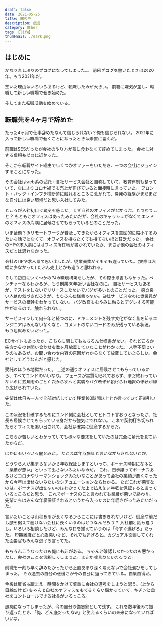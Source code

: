 ```yaml
---
draft: false
date: 2021-05-25
title: 闇の中
description: 戯言
category: Other
tags: [life]
thumbnail: ./dark.png
---
```



## はじめに

かなり久しぶりのブログになってしまった。。
前回ブログを書いたときは2020年。もう2021年だ。

空いた理由はいろいろあるけど、転職したのが大きい。
前職に嫌気が差し、転職して新しい職場で働き始めた。

そしてまた転職活動を始めている。


## 転職先を4ヶ月で辞めた

たった4ヶ月で仕事辞めたなんて信じられない？俺も信じられない。
2021年に入って新しい職場で働くことになったときは素直に喜んだ。

前職はSESだったが会社のやり方が気に食わなくて辞めてしまった。
会社に対する信頼もゼロに近かった。

そこから転職サイト経由でいくつかオファーをいただき、一つの会社にジョインすることになった。

その会社はweb系の受託・自社サービス会社と自称していて、教育体制も整っていて、なによりコロナ禍でも売上が伸びていると面接時に言っていた。
フロント・バック・インフラ横断的に触れるところに惹かれて、開発の経験がまだまだな自分には良い環境だと思い入社してみた。

ところが入社初日で異変を感じた。まず自社のオフィスがなかった。どうゆうこと？
もともとオフィスはあったみたいだが、会社のキャッシュがなくてエンドのオフィスの片隅に居候させてもらっているとのことだった。

いま話題？のリモートワークが普及してきたからオフィスを意図的に縮小するみたいな話ではなくて、オフィスを持ちたくても持てないほど貧乏だった。
会社のHPや求人票にはオフィス所在地が書かれていたが、まさか他の会社のオフィスだとは思わなかった。

会社のHPや求人票で思い出したが、従業員数がそもそも違っていた。(実際は大幅に少なかった)
たぶん売上とかも違うと思われる。


そして初日にいくつかのPJの環境構築をしたが、その際手順書もなかった。ベンチャーならわかるが、もう創業30年近い会社なのに。
自社サービスもあるが、テストをしないでリリースしたせいでバグが多いとのことだった。
感の良い人はお気づきだろうが、もちろん仕様書もない。自社サービスなのに従業員がサービスの根幹をわかっていない。
バグ改修もむやみに触るとデグレする可能性があるので、触れられない。

サービスインして何十年と経つのに、ドキュメントを残す文化がなく昔を知るエンジニアはみんないなくなり、コメントのないコードのみが残っている状況。
もう地獄みたいだった。

ECサイトもあったが、こちらに関してももちろん仕様書がない。それどころか先方からのお問い合わせを数ヶ月放置していたことがわかった。
人手不足というのもあるが、お問い合わせ内容の原因がわからなくて放置していたらしい。会社としてどうなんだと感じた。


受託のほうも地獄だった。
上述の通りオフィスに居候させてもらっているから、すべてエンドのいいなり。
フェーズが実質切られておらず、まだ終わっていないのに五月雨のごとく次から次へと実装やバグ改修が投げられ地獄の惨状が繰り広げられていた。

先輩は休日も一人で全部対応していて残業100時間以上とか言っていて正直引いた。

この状況を打破するためにエンド側に会社としてヒトコト言おうとなったが、社長も居候させてもらっている身だから強気にでれない。
これで契約打ち切られたらオフィスを追い出されて、会社は確実に倒産するからだ。

こちらが苦しいとわかっていても様々な要求をしていたのは完全に足元を見ていたからだ。


ほかにもいろいろ闇をみた。
たとえば年収保証と言いながらされないとか。

どうやら人が集まらないから年収保証しますといって、ボーナス時期になると「業績が悪い」といって出さないみたいなのだ。
これ、百歩譲ってボーナスあるけどコロナやリーマンショックみたいなことがあって会社の業績が悪くなったから今年は出せないみたいなシチュエーションならわかる。
ただこれが悪質なのは、ボーナスが出せないのはわかってた上で払えない年収を保証すると言っているところだと思う。
これでボーナスのこと言われても業績が悪いで終わり。先輩たちはみんな年収保証されるというから入ったのに年収さがったみたいだった。


言いたいことは山程あるが長くなるからここには書ききれないけど、倒産寸前だし腰を据えて働けない会社に長くいるのはどうなんだろう？
入社前と話も違うし。いろいろ相談したけど、みんな口を揃えていうのは「今すぐ逃げろ」だった。
短期離職だと心象悪いけど、それでも逃げろと。カジュアル面談してくれた面接官もみんな逃げろ言ってた。


もちろんこうなったのも俺にも非がある。
ちゃんと確認しなかったのも悪かったし、会社のことを信頼してしまった。まさか嘘言わないだろうと。

前職を一刻も早く辞めたかったから正直あまり深く考えないで会社選びをしてしまった。
その過去の自分の傲慢さが今の自分に返ってきている。自業自得だ。


今後は反省も踏まえ、時間をかけて慎重に会社の選考をしようと思う。(上から目線だけど)
ちゃんと自社のオフィスをもてるくらい儲かっていて、キチンと会社をコントロールできる社長がいるところ。

愚痴になってしまったが、今の自分の備忘録として残す。
これを数年後みて振り返ったとき、「俺、どん底だったなw」と笑えるくらいの未来になっていればいいな。
